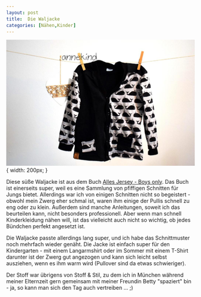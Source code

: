 ```yaml
---
layout: post
title:  Die Waljacke
categories: [Nähen,Kinder]
---
```


![](/images/2021-12-19-waljacke.JPG){ width: 200px; }

Diese süße Waljacke ist aus dem Buch [Alles Jersey - Boys only](https://www.osiander.de/shop/home/artikeldetails/A1047931387).
Das Buch ist einerseits super, weil es eine Sammlung von pfiffigen Schnitten für Jungs bietet. Allerdings war ich von einigen Schnitten nicht so begeistert - obwohl mein Zwerg eher schmal ist, waren ihm einige der Pullis schnell zu eng oder zu klein. Außerdem sind manche Anleitungen, soweit ich das beurteilen kann, nicht besonders professionell. Aber wenn man schnell Kinderkleidung nähen will, ist das vielleicht auch nicht so wichtig, ob jedes Bündchen perfekt angesetzt ist.

Die Waljacke passte allerdings lang super, und ich habe das Schnittmuster noch mehrfach wieder genäht.
Die Jacke ist einfach super für den Kindergarten - mit einem Langarmshirt oder im Sommer mit einem T-Shirt darunter ist der Zwerg gut angezogen und kann sich leicht selbst ausziehen, wenn es ihm warm wird (Pullover sind da etwas schwieriger).

Der Stoff war übrigens von Stoff & Stil, zu dem ich in München während meiner Elternzeit gern gemeinsam mit meiner Freundin Betty "spaziert" bin - ja, so kann man sich den Tag auch vertreiben ... ;)
